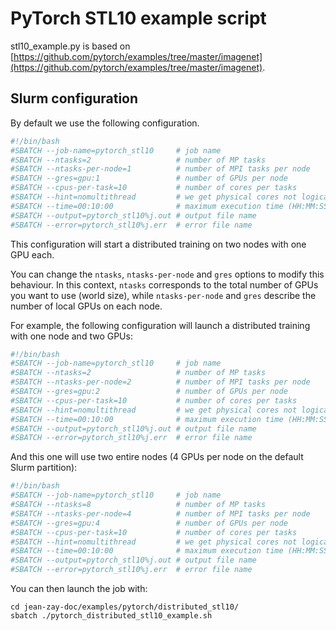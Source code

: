 # PyTorch STL10 example script

stl10_example.py is based on [https://github.com/pytorch/examples/tree/master/imagenet](https://github.com/pytorch/examples/tree/master/imagenet).

## Slurm configuration

By default we use the following configuration. 

```bash
#!/bin/bash
#SBATCH --job-name=pytorch_stl10     # job name
#SBATCH --ntasks=2                   # number of MP tasks
#SBATCH --ntasks-per-node=1          # number of MPI tasks per node
#SBATCH --gres=gpu:1                 # number of GPUs per node
#SBATCH --cpus-per-task=10           # number of cores per tasks
#SBATCH --hint=nomultithread         # we get physical cores not logical
#SBATCH --time=00:10:00              # maximum execution time (HH:MM:SS)
#SBATCH --output=pytorch_stl10%j.out # output file name
#SBATCH --error=pytorch_stl10%j.err  # error file name
```

This configuration will start a distributed training on two nodes with one GPU
each. 

You can change the `ntasks`, `ntasks-per-node` and `gres` options to modify
this behaviour. In this context, `ntasks` corresponds to the total number of
GPUs you want to use (world size), while `ntasks-per-node` and `gres` describe
the number of local GPUs on each node.

For example, the following configuration will launch a distributed training
with one node and two GPUs:

```bash
#!/bin/bash
#SBATCH --job-name=pytorch_stl10     # job name
#SBATCH --ntasks=2                   # number of MP tasks
#SBATCH --ntasks-per-node=2          # number of MPI tasks per node
#SBATCH --gres=gpu:2                 # number of GPUs per node
#SBATCH --cpus-per-task=10           # number of cores per tasks
#SBATCH --hint=nomultithread         # we get physical cores not logical
#SBATCH --time=00:10:00              # maximum execution time (HH:MM:SS)
#SBATCH --output=pytorch_stl10%j.out # output file name
#SBATCH --error=pytorch_stl10%j.err  # error file name
```

And this one will use two entire nodes (4 GPUs per node on the default Slurm
partition):

```bash
#!/bin/bash
#SBATCH --job-name=pytorch_stl10     # job name
#SBATCH --ntasks=8                   # number of MP tasks
#SBATCH --ntasks-per-node=4          # number of MPI tasks per node
#SBATCH --gres=gpu:4                 # number of GPUs per node
#SBATCH --cpus-per-task=10           # number of cores per tasks
#SBATCH --hint=nomultithread         # we get physical cores not logical
#SBATCH --time=00:10:00              # maximum execution time (HH:MM:SS)
#SBATCH --output=pytorch_stl10%j.out # output file name
#SBATCH --error=pytorch_stl10%j.err  # error file name
```

You can then launch the job with:
```
cd jean-zay-doc/examples/pytorch/distributed_stl10/
sbatch ./pytorch_distributed_stl10_example.sh
```
